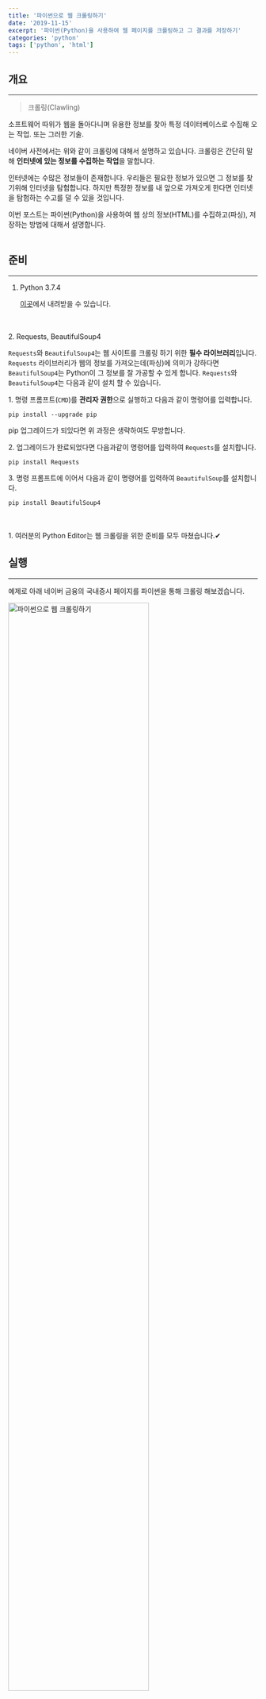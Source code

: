 ```yaml
---
title: '파이썬으로 웹 크롤링하기'
date: '2019-11-15'
excerpt: '파이썬(Python)을 사용하여 웹 페이지를 크롤링하고 그 결과를 저장하기'
categories: 'python'
tags: ['python', 'html']
---
```


## 개요
---

>크롤링(Clawling)

소프트웨어 따위가 웹을 돌아다니며 유용한 정보를 찾아 특정 데이터베이스로 수집해 오는 작업. 또는 그러한 기술.


네이버 사전에서는 위와 같이 크롤링에 대해서 설명하고 있습니다. 크롤링은 간단히 말해 **인터넷에 있는 정보를 수집하는 작업**을 말합니다.<br>

인터넷에는 수많은 정보들이 존재합니다. 우리들은 필요한 정보가 있으면 그 정보를 찾기위해 인터넷을 탐험합니다. 하지만 특정한 정보를 내 앞으로 가져오게 한다면 인터넷을 탐험하는 수고를 덜 수 있을 것입니다.

이번 포스트는 파이썬(Python)을 사용하여 웹 상의 정보(HTML)를 수집하고(파싱), 저장하는 방법에 대해서 설명합니다.
<br>
<br>

## 준비
---
1. Python 3.7.4

   [이곳](https://www.python.org/downloads/)에서 내려받을 수 있습니다.
<br>
<br>
2. Requests, BeautifulSoup4

   `Requests`와 `BeautifulSoup4`는 웹 사이트를 크롤링 하기 위한 **필수 라이브러리**입니다. `Requests` 라이브러리가 웹의 정보를 가져오는데(파싱)에 의미가 강하다면 `BeautifulSoup4`는 Python이 그 정보를 잘 가공할 수 있게 합니다.
   `Requests`와 `BeautifulSoup4`는 다음과 같이 설치 할 수 있습니다.

   1\. 명령 프롬프트(`CMD`)를 **관리자 권한**으로 실행하고 다음과 같이 명령어를 입력합니다.

   ```
   pip install --upgrade pip
   ```

   <div class = "alert alert-info d-inline-block">pip 업그레이드가 되있다면 위 과정은 생략하여도 무방합니다.
   </div>

   2\. 업그레이드가 완료되었다면 다음과같이 명령어를 입력하여 `Requests`를 설치합니다.

   ```
   pip install Requests
   ```

   3\. 명령 프롬프트에 이어서 다음과 같이 명령어를 입력하여 `BeautifulSoup`를 설치합니다.

   ```
   pip install BeautifulSoup4
   ```
<br>
<br>
1. 여러분의 Python Editor는 웹 크롤링을 위한 준비를 모두 마쳤습니다.✔

## 실행
---
예제로 아래 네이버 금융의 국내증시 페이지를 파이썬을 통해 크롤링 해보겠습니다.

<img src="https://i.imgur.com/C0LFhky.png" alt="파이썬으로 웹 크롤링하기" width="75%">


```python
# Requests와 BeautifulSoup4 라이브러리 임포트
import requests
import bs4

# GET 방식으로 해당 웹 사이트에 접근(Request)
target = requests.get('https://finance.naver.com/sise/')

# HTML 소스 가져오기
html = target.text

# txt 파일로 저장
f = open("C://Users/terada/국내 증시.html", 'w')
f.write(html)
f.close()
```

위 코드를 실행하여 저장된 txt 파일을 확인해보면, HTML 코드가 텍스트 형식으로 저장되어있는 것을 확인할 수 있습니다.
실제로 확장자를 `.html` 로 변경해서 브라우저에서 확인해보면 다음과 같은 결과가 출력됩니다.

![파이썬으로 웹 크롤링하기_3](https://i.imgur.com/rr5hL4x.png)

사이트의 서식(CSS)은 조금 다르지만 페이지의 정보는 완벽하게 복제한 것을 확인할 수 있습니다.

위에서 실행한 코드는 페이지의 전체 html을 가져오고있습니다.
그런데 저는 이 페이지의 우측의 `인기 검색 종목`만 크롤링 하려고 합니다. 웹 페이지에서 내가 필요한 정보만 크롤링하기 위해서는 어떻게 해야 할까요?

이하에서는 BeautifulSoup4를 사용하여 페이지에서 필요한 요소를 크롤링하는 법에 대해서 설명합니다.

다시 크롤링 하고 싶은 페이지로 돌아가, 개발자 모드(Ctrl+Shift+I)로 `인기 검색 종목`을 나타내는 페이지의 요소를 확인합니다.

<img src="https://i.imgur.com/ty0EL9G.png" alt="파이썬으로 웹 크롤링하기4" width="100%">

인기 검색 종목은 class 'rgt'라는 div 내부의 id 'poplularItemList'에 저장되어 있습니다.
HTML의 요소나 구조에 대해서 깊게 이해할 필요는 없습니다. 우리는 그저 필요한 요소를 **오른쪽 클릭 - COPY - Copy Selector** 하면 됩니다.
그러면 클립보드에 다음과 같은 코드가 복사됩니다.

```css
#popularItemList
```

이것을 **CSS 선택자**라고 합니다. 웹 페이지 내부에서 요소를 특정할 수 있는 일종의 고유한 이름입니다.

이제 다음과 같이 코드를 작성하면 HTML 내부의 원하는 내용만 크롤링 할 수 있습니다.

```python
# sys, Requests, BeautifulSoup4 라이브러리 임포트
import requests
import bs4
import sys

# GET 방식으로 해당 웹 사이트에 접근(Request)
target = requests.get('https://finance.naver.com/sise/')

# HTML 소스 가져오기
html = target.text

# BeautifulSoup가 html을 조작할 수 있도록 설정
soup = bs4.BeautifulSoup(html, 'html.parser')

# Copy Selector를 통해 페이지 내 특정 요소를 획득
item = soup.select(
    '#popularItemList'
)

# 출력될 결과를 HTML 파일로 저장
sys.stdout = open('C://Users/terada/인기 검색 종목.html','w')
print(item)
```

<div class='alert alert-info d-inline-block'>출력 결과가 반영되는데 약간의 시간이 소요됩니다.
</div>

결과는 다음과 같습니다.

![파이썬으로 웹 크롤링하기_5](https://i.imgur.com/OMKxgtX.png)

## 마치며

BeautifulSoup4 라이브러리에 대해 조금 더 공부한다면 더 세련되고, 정제된 데이터를 획득할 수 있습니다. Python은 다양한 라이브러리 생태계를 제공하고 있습니다. 필요에 따라서는 csv파일로 저장하여 excel에서 활용하거나, 다른 라이브러리와 함께 창의적인 방법으로 데이터를 이용할 수 있습니다. 세상은 상상력으로 만들어지니까요. 이것으로 무엇을 만들지는 여러분들의 몫입니다.😂

